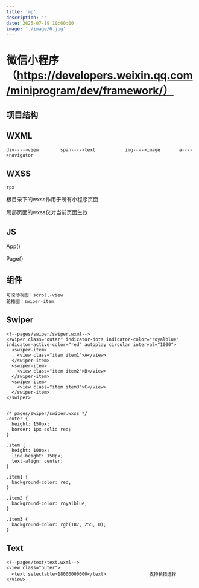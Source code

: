 ```yaml
---
title: 'mp'
description: ''
date: 2025-07-19 10:00:00
image: './image/6.jpg'
---
```


# 微信小程序（https://developers.weixin.qq.com/miniprogram/dev/framework/）

## 项目结构

## WXML

```
div---->view   		span---->text			img---->image		a---->navigator           
```

## WXSS

```
rpx
```

根目录下的wxss作用于所有小程序页面

局部页面的wxss仅对当前页面生效

## JS

App()

Page(）

## 组件

```
可滚动视图：scroll-view
轮播图：swiper-item
```

## Swiper

```
<!--pages/swiper/swiper.wxml-->
<swiper class="outer" indicator-dots indicator-color="royalblue" indicator-active-color="red" autoplay circular interval="1000">
  <swiper-item>
    <view class="item item1">A</view>
  </swiper-item>
  <swiper-item>
    <view class="item item2">B</view>
  </swiper-item>
  <swiper-item>
    <view class="item item3">C</view>
  </swiper-item>
</swiper>


/* pages/swiper/swiper.wxss */
.outer {
  height: 150px;
  border: 1px solid red;
}

.item {
  height: 100px;
  line-height: 150px;
  text-align: center;
}

.item1 {
  background-color: red;
}

.item2 {
  background-color: royalblue;
}

.item3 {
  background-color: rgb(187, 255, 0);
}
```

## Text

```
<!--pages/text/text.wxml-->
<view class="outer">
  <text selectable>18000000000</text>                支持长按选择
</view>
```

